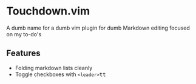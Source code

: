 # Touchdown.vim
A dumb name for a dumb vim plugin for dumb Markdown editing focused on my to-do's

## Features

- Folding markdown lists cleanly
- Toggle checkboxes with <kbd>`<leader>`tt</kbd>
